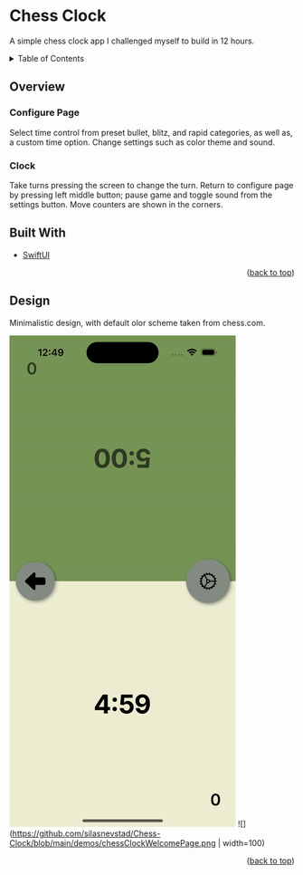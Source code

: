# Chess Clock
A simple chess clock app I challenged myself to build in 12 hours.

<!-- TABLE OF CONTENTS -->
<div id="top"></div>
<details>
  <summary>Table of Contents</summary>
  <ol>
    <li><a href="#overview">Overview</a></li>
    <li><a href="#builtwith">Built With</a></li>
    <li><a href="#design">Design</a></li>
  </ol>
</details>

<!-- Overview -->
<div id="overview">

## Overview
### Configure Page
Select time control from preset bullet, blitz, and rapid categories, as well as, a custom time option. Change settings such as color theme and sound.

### Clock
Take turns pressing the screen to change the turn. Return to configure page by pressing left middle button; pause game and toggle sound from the settings button. Move counters are shown in the corners.

</div>

<!-- Built With -->
<div id="builtwith">

## Built With
* [SwiftUI](https://developer.apple.com/xcode/swiftui/)

</div>
<p align="right">(<a href="#top">back to top</a>)</p>

<!-- Design -->
<div id="design">

## Design
Minimalistic design, with default olor scheme taken from chess.com.

![](https://github.com/silasnevstad/Chess-Clock/blob/main/demos/chessClock.gif)
![](https://github.com/silasnevstad/Chess-Clock/blob/main/demos/chessClockWelcomePage.png | width=100)

</div>
<p align="right">(<a href="#top">back to top</a>)</p>
